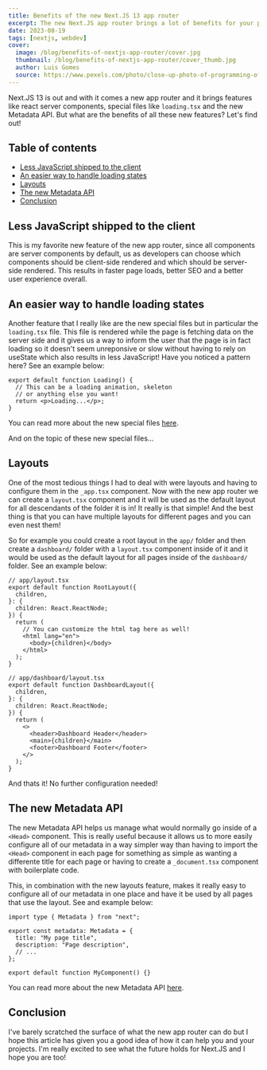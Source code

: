 ```yaml
---
title: Benefits of the new Next.JS 13 app router
excerpt: The new Next.JS app router brings a lot of benefits for your projects. Learn more about them and how to get the most out of it in this article.
date: 2023-08-19
tags: [nextjs, webdev]
cover:
  image: /blog/benefits-of-nextjs-app-router/cover.jpg
  thumbnail: /blog/benefits-of-nextjs-app-router/cover_thumb.jpg
  author: Luis Gomes
  source: https://www.pexels.com/photo/close-up-photo-of-programming-of-codes-546819/
---
```


Next.JS 13 is out and with it comes a new app router and it brings features like react server components, special files like `loading.tsx` and the new Metadata API. But what are the benefits of all these new features? Let's find out!

## Table of contents

- [Less JavaScript shipped to the client](#less-javascript-shipped-to-the-client)
- [An easier way to handle loading states](#an-easier-way-to-handle-loading-states)
- [Layouts](#layouts)
- [The new Metadata API](#the-new-metadata-api)
- [Conclusion](#conclusion)

## Less JavaScript shipped to the client

This is my favorite new feature of the new app router, since all components are server components by default, us as developers can choose which components should be client-side rendered and which should be server-side rendered. This results in faster page loads, better SEO and a better user experience overall.

## An easier way to handle loading states

Another feature that I really like are the new special files but in particular the `loading.tsx` file. This file is rendered while the page is fetching data on the server side and it gives us a way to inform the user that the page is in fact loading so it doesn't seem unreponsive or slow without having to rely on useState which also results in less JavaScript! Have you noticed a pattern here?
See an example below:

```tsx
export default function Loading() {
  // This can be a loading animation, skeleton
  // or anything else you want!
  return <p>Loading...</p>;
}
```

You can read more about the new special files [here](https://nextjs.org/docs/app/api-reference/file-conventions).

And on the topic of these new special files...

## Layouts

One of the most tedious things I had to deal with were layouts and having to configure them in the `_app.tsx` component. Now with the new app router we can create a `layout.tsx` component and it will be used as the default layout for all descendants of the folder it is in! It really is that simple! And the best thing is that you can have multiple layouts for different pages and you can even nest them!

So for example you could create a root layout in the `app/` folder and then create a `dashboard/` folder with a `layout.tsx` component inside of it and it would be used as the default layout for all pages inside of the `dashboard/` folder. See an example below:

```tsx
// app/layout.tsx
export default function RootLayout({
  children,
}: {
  children: React.ReactNode;
}) {
  return (
    // You can customize the html tag here as well!
    <html lang="en">
      <body>{children}</body>
    </html>
  );
}
```

```tsx
// app/dashboard/layout.tsx
export default function DashboardLayout({
  children,
}: {
  children: React.ReactNode;
}) {
  return (
    <>
      <header>Dashboard Header</header>
      <main>{children}</main>
      <footer>Dashboard Footer</footer>
    </>
  );
}
```

And thats it! No further configuration needed!

## The new Metadata API

The new Metadata API helps us manage what would normally go inside of a `<Head>` component. This is really useful because it allows us to more easily configure all of our metadata in a way simpler way than having to import the `<Head>` component in each page for something as simple as wanting a differente title for each page or having to create a `_document.tsx` component with boilerplate code.

This, in combination with the new layouts feature, makes it really easy to configure all of our metadata in one place and have it be used by all pages that use the layout.
See and example below:

```tsx
import type { Metadata } from "next";

export const metadata: Metadata = {
  title: "My page title",
  description: "Page description",
  // ...
};

export default function MyComponent() {}
```

You can read more about the new Metadata API [here](https://nextjs.org/docs/app/building-your-application/optimizing/metadata).

## Conclusion

I've barely scratched the surface of what the new app router can do but I hope this article has given you a good idea of how it can help you and your projects. I'm really excited to see what the future holds for Next.JS and I hope you are too!
